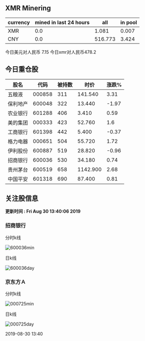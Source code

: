 ## XMR Minering

|currency|mined in last 24 hours|all|in pool|
|---|---|---|---|
|XMR|0.0|1.081|0.007|
|CNY|0.0|516.773|3.424|

今日美元对人民币 7.15	今日xmr对人民币478.2


## 今日重仓股 

|股名|代码|被持数|时价|涨跌%|
|---|---|---|---|---|
|五粮液|000858|311|141.540|3.31|
|保利地产|600048|322|13.440|-1.97|
|农业银行|601288|406|3.410|0.59|
|美的集团|000333|423|52.760|1.6|
|工商银行|601398|442|5.400|-0.37|
|格力电器|000651|504|55.720|1.72|
|伊利股份|600887|519|28.820|-0.96|
|招商银行|600036|530|34.180|0.74|
|贵州茅台|600519|658|1142.900|2.68|
|中国平安|601318|690|87.400|0.81|

## 关注股信息
**更新时间 : Fri Aug 30 13:40:06 2019**
### 招商银行 
分时k线

![600036min](http://image.sinajs.cn/newchart/min/n/sh600036.gif)

日k线

![600036day](http://image.sinajs.cn/newchart/daily/n/sh600036.gif)

### 京东方Ａ 
分时k线

![000725min](http://image.sinajs.cn/newchart/min/n/sz000725.gif)

日k线

![000725day](http://image.sinajs.cn/newchart/daily/n/sz000725.gif)

2019-08-30 13:40